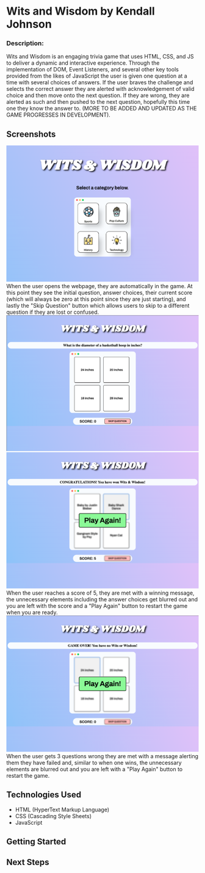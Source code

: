 # Wits and Wisdom by Kendall Johnson
### Description:
Wits and Wisdom is an engaging trivia game that uses HTML, CSS, and JS to deliver a dynamic and interactive experience. Through the implementation of DOM, Event Listeners, and several other key tools provided from the likes of JavaScript the user is given one question at a time with several choices of answers. If the user braves the challenge and selects the correct answer they are alerted with acknowledgement of valid choice and then move onto the next question. If they are wrong, they are alerted as such and then pushed to the next question, hopefully this time one they know the answer to. (MORE TO BE ADDED AND UPDATED AS THE GAME PROGRESSES IN DEVELOPMENT).

## Screenshots
![main page](/screenshots/startingScreen.png)
When the user opens the webpage, they are automatically in the game. At this point they see the initial question, answer choices, their current score (which will always be zero at this point since they are just starting), and lastly the "Skip Question" button which allows users to skip to a different question if they are lost or confused.
![when you play the game](/screenshots/gameplay.png)
![when you win the game](/screenshots/winScreen.png)
When the user reaches a score of 5, they are met with a winning message, the unnecessary elements including the answer choices get blurred out and you are left with the score and a "Play Again" button to restart the game when you are ready.
![when you lose the game](/screenshots/loseScreen.png)
When the user gets 3 questions wrong they are met with a message alerting them they have failed and, similar to when one wins, the unnecessary elements are blurred out and you are left with a "Play Again" button to restart the game.


## Technologies Used
- HTML (HyperText Markup Language)
- CSS (Cascading Style Sheets)
- JavaScript

## Getting Started

## Next Steps

